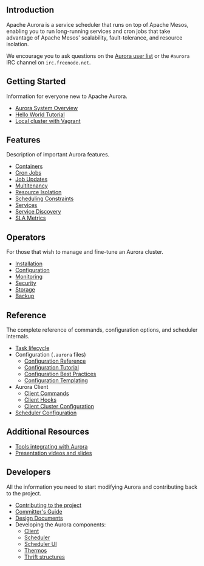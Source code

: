 ## Introduction

Apache Aurora is a service scheduler that runs on top of Apache Mesos, enabling you to run long-running services and cron jobs that take advantage of Apache Mesos' scalability, fault-tolerance, and resource isolation.

We encourage you to ask questions on the [Aurora user list](http://aurora.apache.org/community/) or the `#aurora` IRC channel on `irc.freenode.net`.


## Getting Started
Information for everyone new to Apache Aurora.

 * [Aurora System Overview](getting-started/overview.md)
 * [Hello World Tutorial](getting-started/tutorial.md)
 * [Local cluster with Vagrant](getting-started/vagrant.md)

## Features
Description of important Aurora features.

 * [Containers](features/containers.md)
 * [Cron Jobs](features/cron-jobs.md)
 * [Job Updates](features/job-updates.md)
 * [Multitenancy](features/multitenancy.md)
 * [Resource Isolation](features/resource-isolation.md)
 * [Scheduling Constraints](features/constraints.md)
 * [Services](features/services.md)
 * [Service Discovery](features/service-discovery.md)
 * [SLA Metrics](features/sla-metrics.md)

## Operators
For those that wish to manage and fine-tune an Aurora cluster.

 * [Installation](operations/installation.md)
 * [Configuration](operations/configuration.md)
 * [Monitoring](operations/monitoring.md)
 * [Security](operations/security.md)
 * [Storage](operations/storage.md)
 * [Backup](operations/backup-restore.md)

## Reference
The complete reference of commands, configuration options, and scheduler internals.

 * [Task lifecycle](reference/task-lifecycle.md)
 * Configuration (`.aurora` files)
    - [Configuration Reference](reference/configuration-reference.md)
    - [Configuration Tutorial](reference/configuration-tutorial.md)
    - [Configuration Best Practices](reference/configuration-best-bractices.md)
    - [Configuration Templating](reference/configuration-templating.md)
 * Aurora Client
    - [Client Commands](reference/client-commands.md)
    - [Client Hooks](reference/client-hooks.md)
    - [Client Cluster Configuration](reference/client-cluster-configuration.md)
 * [Scheduler Configuration](reference/scheduler-configuration.md)

## Additional Resources
 * [Tools integrating with Aurora](additional-resources/tools.md)
 * [Presentation videos and slides](additional-resources/presentations.md)

## Developers
All the information you need to start modifying Aurora and contributing back to the project.

 * [Contributing to the project](../CONTRIBUTING.md)
 * [Committer's Guide](development/committers-guide.md)
 * [Design Documents](design-documents.md)
 * Developing the Aurora components:
     - [Client](development/client.md)
     - [Scheduler](development/scheduler.md)
     - [Scheduler UI](development/ui.md)
     - [Thermos](development/thermos.md)
     - [Thrift structures](development/thrift.md)


